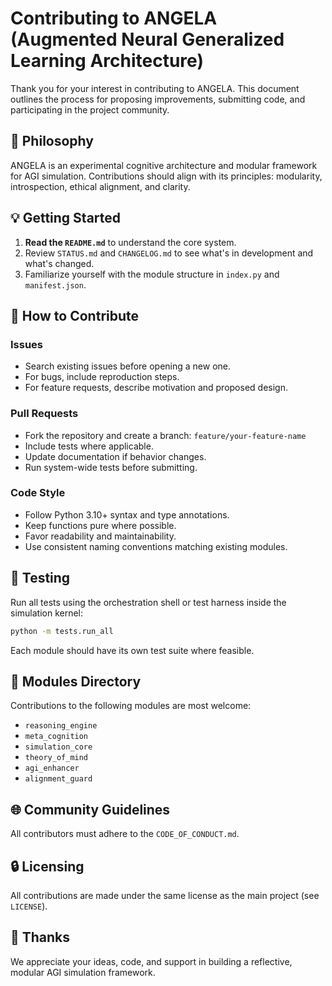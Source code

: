 # Contributing to ANGELA (Augmented Neural Generalized Learning Architecture)

Thank you for your interest in contributing to ANGELA. This document outlines the process for proposing improvements, submitting code, and participating in the project community.

## 🧠 Philosophy

ANGELA is an experimental cognitive architecture and modular framework for AGI simulation. Contributions should align with its principles: modularity, introspection, ethical alignment, and clarity.

## 💡 Getting Started

1. **Read the `README.md`** to understand the core system.
2. Review `STATUS.md` and `CHANGELOG.md` to see what's in development and what's changed.
3. Familiarize yourself with the module structure in `index.py` and `manifest.json`.

## 🔧 How to Contribute

### Issues

* Search existing issues before opening a new one.
* For bugs, include reproduction steps.
* For feature requests, describe motivation and proposed design.

### Pull Requests

* Fork the repository and create a branch: `feature/your-feature-name`
* Include tests where applicable.
* Update documentation if behavior changes.
* Run system-wide tests before submitting.

### Code Style

* Follow Python 3.10+ syntax and type annotations.
* Keep functions pure where possible.
* Favor readability and maintainability.
* Use consistent naming conventions matching existing modules.

## 🧪 Testing

Run all tests using the orchestration shell or test harness inside the simulation kernel:

```bash
python -m tests.run_all
```

Each module should have its own test suite where feasible.

## 🧱 Modules Directory

Contributions to the following modules are most welcome:

* `reasoning_engine`
* `meta_cognition`
* `simulation_core`
* `theory_of_mind`
* `agi_enhancer`
* `alignment_guard`

## 🌐 Community Guidelines

All contributors must adhere to the `CODE_OF_CONDUCT.md`.

## 🔒 Licensing

All contributions are made under the same license as the main project (see `LICENSE`).

## 🙌 Thanks

We appreciate your ideas, code, and support in building a reflective, modular AGI simulation framework.
